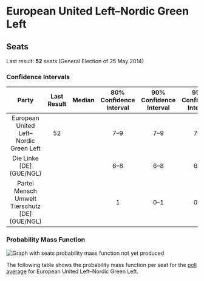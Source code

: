 # European United Left–Nordic Green Left

## Seats

Last result: **52** seats (General Election of 25 May 2014)

### Confidence Intervals

| Party | Last Result | Median | 80% Confidence Interval | 90% Confidence Interval | 95% Confidence Interval | 99% Confidence Interval |
|:-----:|:-----------:|:------:|:-----------------------:|:-----------------------:|:-----------------------:|:-----------------------:|
| European United Left–Nordic Green Left | 52 |  | 7–9 | 7–9 | 7–9 | 6–10 |
| Die Linke [DE] (GUE/NGL) | |  | 6–8 | 6–8 | 6–8 | 5–9 |
| Partei Mensch Umwelt Tierschutz [DE] (GUE/NGL) | |  | 1 | 0–1 | 0–1 | 0–2 |

### Probability Mass Function

![Graph with seats probability mass function not yet produced](average-2019-07-31-seats-pmf-europeanunitedleft–nordicgreenleft.png "Seats Probability Mass Function")

The following table shows the probability mass function per seat for the [poll average](average-2019-07-31.html) for European United Left–Nordic Green Left.

